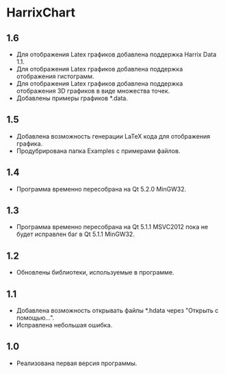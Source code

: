 HarrixChart
===========

1.6
---
 * Для отображения Latex графиков добавлена поддержка Harrix Data 1.1.
 * Для отображения Latex графиков добавлена поддержка отображения гистограмм.
 * Для отображения Latex графиков добавлена поддержка отображения 3D графиков в виде множества точек.
 * Добавлены примеры графиков *.data.

1.5
---
 * Добавлена возможность генерации LaTeX кода для отображения графика.
 * Продубрирована папка Examples с примерами файлов.

1.4
---
 * Программа временно пересобрана на Qt 5.2.0 MinGW32.

1.3
---
 * Программа временно пересобрана на Qt 5.1.1 MSVC2012 пока не будет исправлен баг в Qt 5.1.1 MinGW32.

1.2
---
 * Обновлены библиотеки, используемые в программе.

1.1
---
 * Добавлена возможность открывать файлы *.hdata через "Открыть с помощью...".
 * Исправлена небольшая ошибка.

1.0
---
 * Реализована первая версия программы.